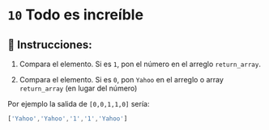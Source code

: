 # `10` Todo es increíble

## 📝 Instrucciones:

1. Compara el elemento. Si es `1`, pon el número en el arreglo `return_array`.

2. Compara el elemento. Si es `0`, pon `Yahoo` en el arreglo o array `return_array` (en lugar del número)

Por ejemplo la salida de `[0,0,1,1,0]` sería:

```js
['Yahoo','Yahoo','1','1','Yahoo']
```
